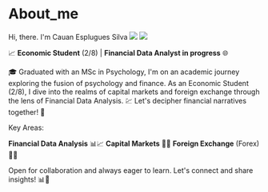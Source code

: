 # About_me
Hi, there. I'm Cauan Esplugues Silva                   <a href = "mailto:cauanespluguessilva"><img src="https://img.shields.io/badge/-Gmail-%23333?style=for-the-badge&logo=gmail&logoColor=white" target="_blank"></a>
  <a href="https://www.linkedin.com/in/cauan-esplugues-silva-/" target="_blank"><img src="https://img.shields.io/badge/-LinkedIn-%230077B5?style=for-the-badge&logo=linkedin&logoColor=white" target="_blank"></a> 

📈 **Economic Student** (2/8) | **Financial Data Analyst in progress** 🌐

🎓 Graduated with an MSc in Psychology, I'm on an academic journey exploring the fusion of psychology and finance. As an Economic Student (2/8), I dive into the realms of capital markets and foreign exchange through the lens of Financial Data Analysis. 💹 Let's decipher financial narratives together! 🚀

Key Areas:

**Financial Data Analysis** 📊📈
**Capital Markets** 🏦💼
**Foreign Exchange** (Forex) 💱🌐

Open for collaboration and always eager to learn. Let's connect and share insights! 📊🚀




